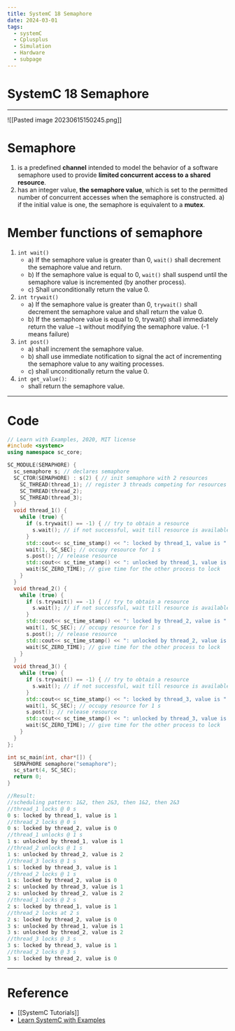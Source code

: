 ```yaml
---
title: SystemC 18 Semaphore
date: 2024-03-01
tags:
  - systemC
  - Cplusplus
  - Simulation
  - Hardware
  - subpage
---
```

# SystemC 18 Semaphore

---


![[Pasted image 20230615150245.png]]

# Semaphore

1. is a predefined **channel** intended to model the behavior of a software semaphore used to provide **limited concurrent access to a shared resource**.
2. has an integer value, **the semaphore value**, which is set to the permitted number of concurrent accesses when the semaphore is constructed.
a) if the initial value is one, the semaphore is equivalent to a **mutex**.

# Member functions of semaphore

1. `int wait()`
	- a) If the semaphore value is greater than 0, `wait()` shall decrement the semaphore value and return.
	- b) If the semaphore value is equal to 0, `wait()` shall suspend until the semaphore value is incremented (by another process).
	- c) Shall unconditionally return the value 0.
1. `int trywait()`
	- a) If the semaphore value is greater than 0, `trywait()` shall decrement the semaphore value and shall return the value 0.
	- b) If the semaphore value is equal to 0, trywait() shall immediately return the value `–1` without modifying the semaphore value. (-1 means failure)
2. `int post()`
	- a) shall increment the semaphore value.
	- b) shall use immediate notification to signal the act of incrementing the semaphore value to any waiting processes.
	- c) shall unconditionally return the value 0.
3. `int get_value()`: 
	- shall return the semaphore value.

---

# Code

```cpp
// Learn with Examples, 2020, MIT license
#include <systemc>
using namespace sc_core;

SC_MODULE(SEMAPHORE) {
  sc_semaphore s; // declares semaphore
  SC_CTOR(SEMAPHORE) : s(2) { // init semaphore with 2 resources
    SC_THREAD(thread_1); // register 3 threads competing for resources
    SC_THREAD(thread_2);
    SC_THREAD(thread_3);
  }
  void thread_1() {
    while (true) {
      if (s.trywait() == -1) { // try to obtain a resource
        s.wait(); // if not successful, wait till resource is available
      }
      std::cout<< sc_time_stamp() << ": locked by thread_1, value is " << s.get_value() << std::endl;
      wait(1, SC_SEC); // occupy resource for 1 s
      s.post(); // release resource
      std::cout<< sc_time_stamp() << ": unlocked by thread_1, value is " << s.get_value() << std::endl;
      wait(SC_ZERO_TIME); // give time for the other process to lock
    }
  }
  void thread_2() {
    while (true) {
      if (s.trywait() == -1) { // try to obtain a resource
        s.wait(); // if not successful, wait till resource is available
      }
      std::cout<< sc_time_stamp() << ": locked by thread_2, value is " << s.get_value() << std::endl;
      wait(1, SC_SEC); // occupy resource for 1 s
      s.post(); // release resource
      std::cout<< sc_time_stamp() << ": unlocked by thread_2, value is " << s.get_value() << std::endl;
      wait(SC_ZERO_TIME); // give time for the other process to lock
    }
  }
  void thread_3() {
    while (true) {
      if (s.trywait() == -1) { // try to obtain a resource
        s.wait(); // if not successful, wait till resource is available
      }
      std::cout<< sc_time_stamp() << ": locked by thread_3, value is " << s.get_value() << std::endl;
      wait(1, SC_SEC); // occupy resource for 1 s
      s.post(); // release resource
      std::cout<< sc_time_stamp() << ": unlocked by thread_3, value is " << s.get_value() << std::endl;
      wait(SC_ZERO_TIME); // give time for the other process to lock
    }
  }
};

int sc_main(int, char*[]) {
  SEMAPHORE semaphore("semaphore");
  sc_start(4, SC_SEC);
  return 0;
}

//Result:
//scheduling pattern: 1&2, then 2&3, then 1&2, then 2&3
//thread_1 locks @ 0 s
0 s: locked by thread_1, value is 1
//thread_2 locks @ 0 s
0 s: locked by thread_2, value is 0
//thread_1 unlocks @ 1 s
1 s: unlocked by thread_1, value is 1
//thread_2 unlocks @ 1 s
1 s: unlocked by thread_2, value is 2
//thread_3 locks @ 1 s
1 s: locked by thread_3, value is 1
//thread_2 locks @ 1 s
1 s: locked by thread_2, value is 0
2 s: unlocked by thread_3, value is 1
2 s: unlocked by thread_2, value is 2
//thread_1 locks @ 2 s
2 s: locked by thread_1, value is 1
//thread_2 locks at 2 s
2 s: locked by thread_2, value is 0
3 s: unlocked by thread_1, value is 1
3 s: unlocked by thread_2, value is 2
//thread_3 locks @ 3 s
3 s: locked by thread_3, value is 1
//thread_2 locks @ 3 s
3 s: locked by thread_2, value is 0
```



---

# Reference

- [[SystemC Tutorials]]
- [Learn SystemC with Examples](https://www.learnwithexamples.com/)



